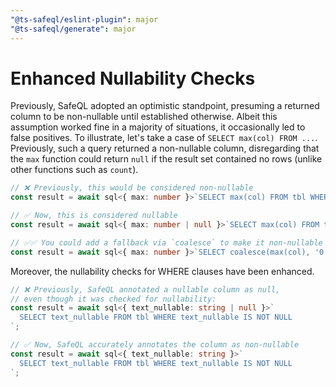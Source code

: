 ```yaml
---
"@ts-safeql/eslint-plugin": major
"@ts-safeql/generate": major
---
```


# Enhanced Nullability Checks

Previously, SafeQL adopted an optimistic standpoint, presuming a returned column to be non-nullable until established otherwise. Albeit this assumption worked fine in a majority of situations, it occasionally led to false positives. To illustrate, let's take a case of `SELECT max(col) FROM ...`. Previously, such a query returned a non-nullable column, disregarding that the `max` function could return `null` if the result set contained no rows (unlike other functions such as `count`).

```ts
// ❌ Previously, this would be considered non-nullable
const result = await sql<{ max: number }>`SELECT max(col) FROM tbl WHERE FALSE`;

// ✅ Now, this is considered nullable
const result = await sql<{ max: number | null }>`SELECT max(col) FROM tbl WHERE FALSE`;

// ✅✅ You could add a fallback via `coalesce` to make it non-nullable again
const result = await sql<{ max: number }>`SELECT coalesce(max(col), '0') FROM tbl WHERE FALSE`;
```

Moreover, the nullability checks for WHERE clauses have been enhanced.

```ts
// ❌ Previously, SafeQL annotated a nullable column as null,
// even though it was checked for nullability:
const result = await sql<{ text_nullable: string | null }>`
  SELECT text_nullable FROM tbl WHERE text_nullable IS NOT NULL
`;

// ✅ Now, SafeQL accurately annotates the column as non-nullable
const result = await sql<{ text_nullable: string }>`
  SELECT text_nullable FROM tbl WHERE text_nullable IS NOT NULL
`;
```
